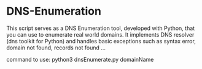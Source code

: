 # DNS-Enumeration
This script serves as a DNS Enumeration tool, developed with Python, that you can use to enumerate real world domains.
It implements DNS resolver (dns toolkit for Python) and handles basic exceptions such as syntax error, domain not found, records not found ...

command to use: 
python3 dnsEnumerate.py domainName 
